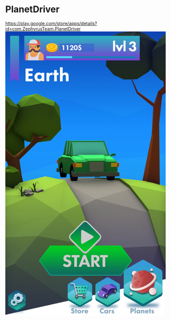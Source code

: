 # PlanetDriver
https://play.google.com/store/apps/details?id=com.ZephyrusTeam.PlanetDriver
![Image alt](https://github.com/logalexus/PlanetDriver/raw/master/45.png)

